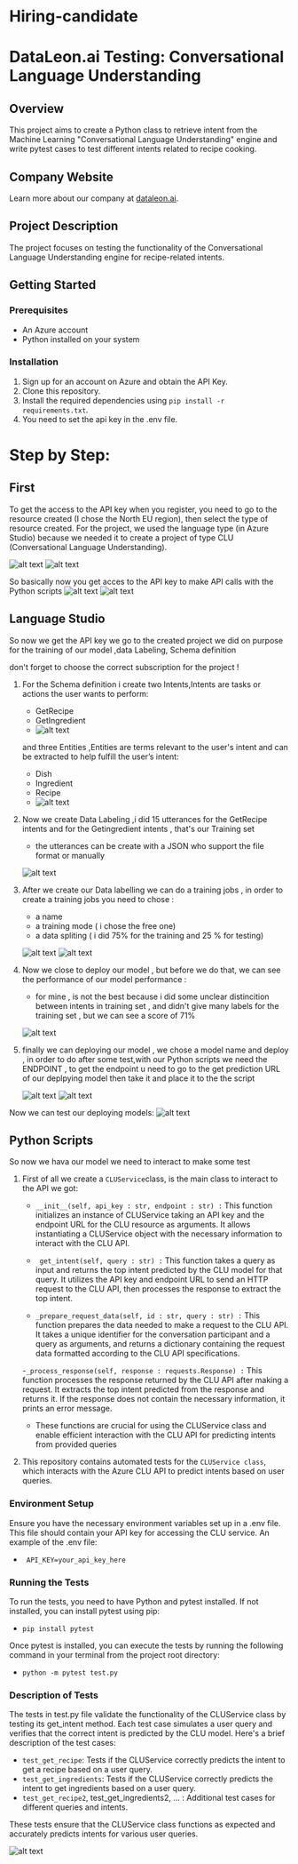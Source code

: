 # Hiring-candidate

# DataLeon.ai Testing: Conversational Language Understanding

## Overview
This project aims to create a Python class to retrieve intent from the Machine Learning "Conversational Language Understanding" engine and write pytest cases to test different intents related to recipe cooking.

## Company Website
Learn more about our company at [dataleon.ai](https://dataleon.ai).

## Project Description
The project focuses on testing the functionality of the Conversational Language Understanding engine for recipe-related intents.

## Getting Started
### Prerequisites
- An Azure account
- Python installed on your system

### Installation
1. Sign up for an account on Azure and obtain the API Key.
2. Clone this repository.
3. Install the required dependencies using `pip install -r requirements.txt`.
4. You need to set the api key in the .env file. 

# Step by Step:

## First

To get the access to the API key when you register, you need to go to the resource created (I chose the North EU region), then select the type of resource created. For the project, we used the language type (in Azure Studio) because we needed it to create a project of type CLU (Conversational Language Understanding).

![alt text](doc/image.png)
![alt text](doc/image-1.png)

So basically now you get acces to the API key to make API calls with the Python scripts
![alt text](doc/image-2.png)
![alt text](doc/image-3.png)

## Language Studio

So now we get the API key we go to the created project we did on purpose for the training of our model ,data Labeling, Schema definition 

don't forget to choose the correct subscription for the project !

1. For the Schema definition i create two Intents,Intents are tasks or actions the user wants to perform:
    - GetRecipe
    - GetIngredient
    - ![alt text](doc/image-4.png)

   and three Entities ,Entities are terms relevant to the user's intent and can be extracted to help fulfill the user’s intent:
   - Dish
   - Ingredient
   - Recipe
   - ![alt text](doc/image-5.png)

2. Now we create Data Labeling ,i did 15 utterances for the GetRecipe intents and for the Getingredient intents , that's our Training set

    - the utterances can be create with a JSON who support the file format or manually

    ![alt text](doc/image-6.png)

3. After we create our Data labelling we can do a training jobs , in order to create a training jobs you need to chose :

    - a name
    - a training mode ( i chose the free one)
    - a data spliting ( i did 75% for the training and 25 % for testing)

    ![alt text](doc/image-7.png)
    ![alt text](doc/image-8.png)

4. Now we close to deploy our model , but before we do that, we can see the performance of our model performance :

    - for mine , is not the best because i did some unclear distincition between intents in training set , and didn't give many labels for the training set , but we can see a score of 71%

    ![alt text](doc/image-9.png)

5. finally we can deploying our model , we chose a model name and deploy , in order to do after some test,with our Python scripts we need the ENDPOINT , to get the endpoint u need to go to the get prediction URL of our deplpying model then take it and place it to the the script
    
    ![alt text](doc/image-10.png)
    ![alt text](doc/image-11.png)

Now we can test our deploying models:
    ![alt text](doc/image-12.png)


## Python Scripts

So now we hava our model we need to interact to make some test 

1. First of all we create a `CLUService`class,  is the main class to interact to the API we got:

     - ```__init__(self, api_key : str, endpoint : str) :``` This function initializes an instance of CLUService taking an API key and the endpoint URL for the CLU resource as arguments. It allows instantiating a CLUService object with the necessary information to interact with the CLU API.

     - ``` get_intent(self, query : str) :``` This function takes a query as input and returns the top intent predicted by the CLU model for that query. It utilizes the API key and endpoint URL to send an HTTP request to the CLU API, then processes the response to extract the top intent.

    - ```_prepare_request_data(self, id : str, query : str) :``` This function prepares the data needed to make a request to the CLU API. It takes a unique identifier for the conversation participant and a query as arguments, and returns a dictionary containing the request data formatted according to the CLU API specifications.

    -```_process_response(self, response : requests.Response) :``` This function processes the response returned by the CLU API after making a request. It extracts the top intent predicted from the response and returns it. If the response does not contain the necessary information, it prints an error message.

    - These functions are crucial for using the CLUService class and enable efficient interaction with the CLU API for predicting intents from provided queries

2. This repository contains automated tests for the `CLUService class`, which interacts with the Azure CLU API to predict intents based on user queries.

### Environment Setup

Ensure you have the necessary environment variables set up in a .env file. This file should contain your API key for accessing the CLU service. An example of the .env file:

- ``` API_KEY=your_api_key_here```

### Running the Tests

To run the tests, you need to have Python and pytest installed. If not installed, you can install pytest using pip:

- `pip install pytest`

Once pytest is installed, you can execute the tests by running the following command in your terminal from the project root directory:

- `python -m pytest test.py`

### Description of Tests

The tests in test.py file validate the functionality of the CLUService class by testing its get_intent method. Each test case simulates a user query and verifies that the correct intent is predicted by the CLU model. Here's a brief description of the test cases:

- `test_get_recipe`: Tests if the CLUService correctly predicts the intent to get a recipe based on a user query.
- `test_get_ingredients`: Tests if the CLUService correctly predicts the intent to get ingredients based on a user query.
- `test_get_recipe2`, test_get_ingredients2, ... : Additional test cases for different queries and intents.

These tests ensure that the CLUService class functions as expected and accurately predicts intents for various user queries.

![alt text](doc/image-13.png)

